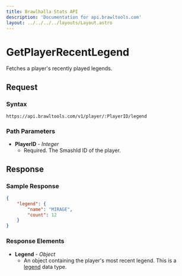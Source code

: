 ```yaml
---
title: Brawlhalla Stats API
description: 'Documentation for api.brawltools.com'
layout: ../../../../layouts/Layout.astro
---
```


# GetPlayerRecentLegend

Fetches a player's recently played legends.

## Request

### Syntax

```https://api.brawltools.com/v1/player/:PlayerID/legend```

### Path Parameters

- **PlayerID** - *Integer*
	- Required. The SmashId ID of the player.

## Response

### Sample Response

```json
{
    "legend": {
        "name": "MIRAGE",
        "count": 12
    }
}
```

### Response Elements

- **Legend** - *Object*
    - An object containing the player's most recent legend. This is a <a href="../../../datatypes/legend">legend</a> data type.
